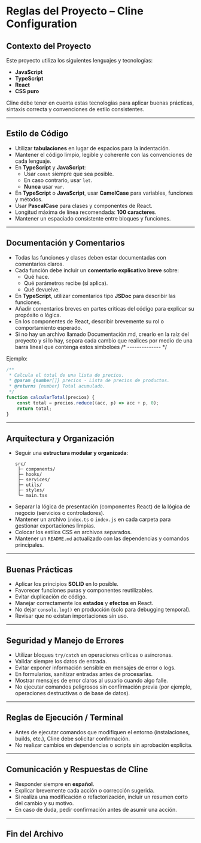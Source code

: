 # Reglas del Proyecto – Cline Configuration

## Contexto del Proyecto
Este proyecto utiliza los siguientes lenguajes y tecnologías:
- **JavaScript**
- **TypeScript**
- **React**
- **CSS puro**

Cline debe tener en cuenta estas tecnologías para aplicar buenas prácticas, sintaxis correcta y convenciones de estilo consistentes.

---

## Estilo de Código

- Utilizar **tabulaciones** en lugar de espacios para la indentación.
- Mantener el código limpio, legible y coherente con las convenciones de cada lenguaje.
- En **TypeScript** y **JavaScript**:
  - Usar `const` siempre que sea posible.
  - En caso contrario, usar `let`.
  - **Nunca** usar `var`.
- En **TypeScript** o **JavaScript**, usar **CamelCase** para variables, funciones y métodos.
- Usar **PascalCase** para clases y componentes de React.
- Longitud máxima de línea recomendada: **100 caracteres**.
- Mantener un espaciado consistente entre bloques y funciones.

---

## Documentación y Comentarios

- Todas las funciones y clases deben estar documentadas con comentarios claros.
- Cada función debe incluir un **comentario explicativo breve** sobre:
  - Qué hace.
  - Qué parámetros recibe (si aplica).
  - Qué devuelve.
- En **TypeScript**, utilizar comentarios tipo **JSDoc** para describir las funciones.
- Añadir comentarios breves en partes críticas del código para explicar su propósito o lógica.
- En los componentes de React, describir brevemente su rol o comportamiento esperado.
- Si no hay un archivo llamado Documentación.md, crearlo en la raíz del proyecto y si lo hay, separa cada cambio que realices por medio de una barra lineal que contenga estos simboloes /* -------------- */ 

Ejemplo:
```ts
/**
 * Calcula el total de una lista de precios.
 * @param {number[]} precios - Lista de precios de productos.
 * @returns {number} Total acumulado.
 */
function calcularTotal(precios) {
	const total = precios.reduce((acc, p) => acc + p, 0);
	return total;
}
```

---

## Arquitectura y Organización

- Seguir una **estructura modular y organizada**:
  ```
  src/
   ├─ components/
   ├─ hooks/
   ├─ services/
   ├─ utils/
   ├─ styles/
   └─ main.tsx
  ```
- Separar la lógica de presentación (componentes React) de la lógica de negocio (servicios o controladores).
- Mantener un archivo `index.ts` o `index.js` en cada carpeta para gestionar exportaciones limpias.
- Colocar los estilos CSS en archivos separados.
- Mantener un `README.md` actualizado con las dependencias y comandos principales.

---

## Buenas Prácticas

- Aplicar los principios **SOLID** en lo posible.
- Favorecer funciones puras y componentes reutilizables.
- Evitar duplicación de código.
- Manejar correctamente los **estados** y **efectos** en React.
- No dejar `console.log()` en producción (solo para debugging temporal).
- Revisar que no existan importaciones sin uso.

---

## Seguridad y Manejo de Errores

- Utilizar bloques `try/catch` en operaciones críticas o asíncronas.
- Validar siempre los datos de entrada.
- Evitar exponer información sensible en mensajes de error o logs.
- En formularios, sanitizar entradas antes de procesarlas.
- Mostrar mensajes de error claros al usuario cuando algo falle.
- No ejecutar comandos peligrosos sin confirmación previa (por ejemplo, operaciones destructivas o de base de datos).

---

## Reglas de Ejecución / Terminal

- Antes de ejecutar comandos que modifiquen el entorno (instalaciones, builds, etc.), Cline debe solicitar confirmación.
- No realizar cambios en dependencias o scripts sin aprobación explícita.

---

## Comunicación y Respuestas de Cline

- Responder siempre en **español**.
- Explicar brevemente cada acción o corrección sugerida.
- Si realiza una modificación o refactorización, incluir un resumen corto del cambio y su motivo.
- En caso de duda, pedir confirmación antes de asumir una acción.

---



## Fin del Archivo

